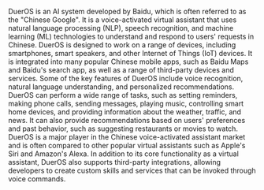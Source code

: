 DuerOS is an AI system developed by Baidu, which is often referred to as the "Chinese Google". It is a voice-activated virtual assistant that uses natural language processing (NLP), speech recognition, and machine learning (ML) technologies to understand and respond to users' requests in Chinese.
DuerOS is designed to work on a range of devices, including smartphones, smart speakers, and other Internet of Things (IoT) devices. It is integrated into many popular Chinese mobile apps, such as Baidu Maps and Baidu's search app, as well as a range of third-party devices and services.
Some of the key features of DuerOS include voice recognition, natural language understanding, and personalized recommendations. DuerOS can perform a wide range of tasks, such as setting reminders, making phone calls, sending messages, playing music, controlling smart home devices, and providing information about the weather, traffic, and news. It can also provide recommendations based on users' preferences and past behavior, such as suggesting restaurants or movies to watch.
DuerOS is a major player in the Chinese voice-activated assistant market and is often compared to other popular virtual assistants such as Apple's Siri and Amazon's Alexa. In addition to its core functionality as a virtual assistant, DuerOS also supports third-party integrations, allowing developers to create custom skills and services that can be invoked through voice commands.

